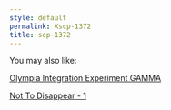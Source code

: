 ```yaml
---
style: default
permalink: Xscp-1372
title: scp-1372
---
```

You may also like:

[Olympia Integration Experiment GAMMA](http://scp-wiki.net/olympia-integration-experiment-gamma)

[Not To Disappear - 1](http://scp-wiki.net/not-to-disappear-1)
